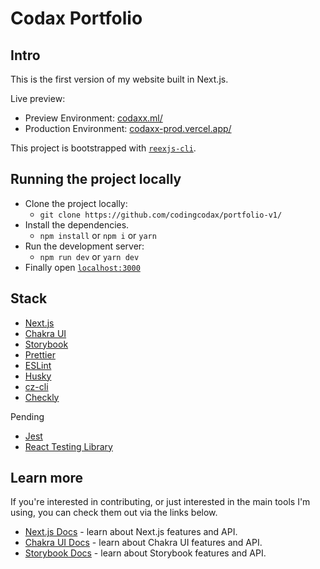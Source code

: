 # Codax Portfolio

## Intro

This is the first version of my website built in Next.js.

Live preview:

- Preview Environment: [codaxx.ml/](https://codaxx.ml)
- Production Environment: [codaxx-prod.vercel.app/](https://codaxx.ml)

This project is bootstrapped with [`reexjs-cli`](https://codingcodax.github.io/reexjs-cli/).

## Running the project locally

- Clone the project locally:
  - `git clone https://github.com/codingcodax/portfolio-v1/`
- Install the dependencies.
  - `npm install` or `npm i` or `yarn`
- Run the development server:
  - `npm run dev` or `yarn dev`
- Finally open [`localhost:3000`](localhost:3000/)

## Stack

- [Next.js](https://nextjs.org/)
- [Chakra UI](https://chakra-ui.com/)
- [Storybook](https://storybook.js.org/)
- [Prettier](https://prettier.io/)
- [ESLint](https://eslint.org/)
- [Husky](https://typicode.github.io/husky/#/)
- [cz-cli](http://commitizen.github.io/cz-cli/)
- [Checkly](https://www.checklyhq.com/)

Pending

- [Jest](https://jestjs.io/)
- [React Testing Library](https://testing-library.com/)

## Learn more

If you're interested in contributing, or just interested in the main tools I'm using, you can check them out via the links below.

- [Next.js Docs](https://nextjs.org/docs/getting-started) - learn about Next.js features and API.
- [Chakra UI Docs](https://chakra-ui.com/docs/getting-started) - learn about Chakra UI features and API.
- [Storybook Docs](https://storybook.js.org/docs/react/get-started/introduction) - learn about Storybook features and API.
